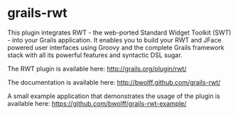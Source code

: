 grails-rwt
==========

This plugin integrates RWT - the web-ported Standard Widget Toolkit (SWT) - into your Grails
application. It enables you to build your RWT and JFace powered user interfaces using Groovy and the
complete Grails framework stack with all its powerful features and syntactic DSL sugar.

The RWT plugin is available here: http://grails.org/plugin/rwt/

The documentation is available here: http://bwolff.github.com/grails-rwt/

A small example application that demonstrates the usage of the plugin is available here: https://github.com/bwolff/grails-rwt-example/
